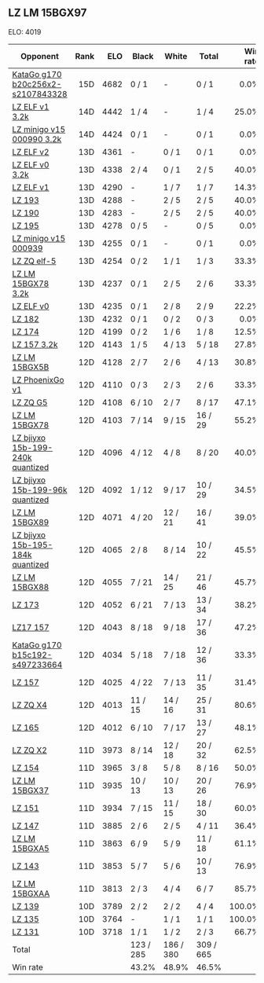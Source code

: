 ## LZ LM 15BGX97 ##

ELO: 4019

Opponent | Rank | ELO | Black | White | Total | Win rate
---------|-----:|----:|-------|-------|-------|-------:
[KataGo g170 b20c256x2-s2107843328](KataGo%20g170%20b20c256x2-s2107843328.md) | 15D | 4682 | 0 / 1 | - | 0 / 1 | 0.0%
[LZ ELF v1 3.2k](LZ%20ELF%20v1%203.2k.md) | 14D | 4442 | 1 / 4 | - | 1 / 4 | 25.0%
[LZ minigo v15 000990 3.2k](LZ%20minigo%20v15%20000990%203.2k.md) | 14D | 4424 | 0 / 1 | - | 0 / 1 | 0.0%
[LZ ELF v2](LZ%20ELF%20v2.md) | 13D | 4361 | - | 0 / 1 | 0 / 1 | 0.0%
[LZ ELF v0 3.2k](LZ%20ELF%20v0%203.2k.md) | 13D | 4338 | 2 / 4 | 0 / 1 | 2 / 5 | 40.0%
[LZ ELF v1](LZ%20ELF%20v1.md) | 13D | 4290 | - | 1 / 7 | 1 / 7 | 14.3%
[LZ 193](LZ%20193.md) | 13D | 4288 | - | 2 / 5 | 2 / 5 | 40.0%
[LZ 190](LZ%20190.md) | 13D | 4283 | - | 2 / 5 | 2 / 5 | 40.0%
[LZ 195](LZ%20195.md) | 13D | 4278 | 0 / 5 | - | 0 / 5 | 0.0%
[LZ minigo v15 000939](LZ%20minigo%20v15%20000939.md) | 13D | 4255 | 0 / 1 | - | 0 / 1 | 0.0%
[LZ ZQ elf-5](LZ%20ZQ%20elf-5.md) | 13D | 4254 | 0 / 2 | 1 / 1 | 1 / 3 | 33.3%
[LZ LM 15BGX78 3.2k](LZ%20LM%2015BGX78%203.2k.md) | 13D | 4237 | 0 / 1 | 2 / 5 | 2 / 6 | 33.3%
[LZ ELF v0](LZ%20ELF%20v0.md) | 13D | 4235 | 0 / 1 | 2 / 8 | 2 / 9 | 22.2%
[LZ 182](LZ%20182.md) | 13D | 4232 | 0 / 1 | 0 / 2 | 0 / 3 | 0.0%
[LZ 174](LZ%20174.md) | 12D | 4199 | 0 / 2 | 1 / 6 | 1 / 8 | 12.5%
[LZ 157 3.2k](LZ%20157%203.2k.md) | 12D | 4143 | 1 / 5 | 4 / 13 | 5 / 18 | 27.8%
[LZ LM 15BGX5B](LZ%20LM%2015BGX5B.md) | 12D | 4128 | 2 / 7 | 2 / 6 | 4 / 13 | 30.8%
[LZ PhoenixGo v1](LZ%20PhoenixGo%20v1.md) | 12D | 4110 | 0 / 3 | 2 / 3 | 2 / 6 | 33.3%
[LZ ZQ G5](LZ%20ZQ%20G5.md) | 12D | 4108 | 6 / 10 | 2 / 7 | 8 / 17 | 47.1%
[LZ LM 15BGX78](LZ%20LM%2015BGX78.md) | 12D | 4103 | 7 / 14 | 9 / 15 | 16 / 29 | 55.2%
[LZ bjiyxo 15b-199-240k quantized](LZ%20bjiyxo%2015b-199-240k%20quantized.md) | 12D | 4096 | 4 / 12 | 4 / 8 | 8 / 20 | 40.0%
[LZ bjiyxo 15b-199-96k quantized](LZ%20bjiyxo%2015b-199-96k%20quantized.md) | 12D | 4092 | 1 / 12 | 9 / 17 | 10 / 29 | 34.5%
[LZ LM 15BGX89](LZ%20LM%2015BGX89.md) | 12D | 4071 | 4 / 20 | 12 / 21 | 16 / 41 | 39.0%
[LZ bjiyxo 15b-195-184k quantized](LZ%20bjiyxo%2015b-195-184k%20quantized.md) | 12D | 4065 | 2 / 8 | 8 / 14 | 10 / 22 | 45.5%
[LZ LM 15BGX88](LZ%20LM%2015BGX88.md) | 12D | 4055 | 7 / 21 | 14 / 25 | 21 / 46 | 45.7%
[LZ 173](LZ%20173.md) | 12D | 4052 | 6 / 21 | 7 / 13 | 13 / 34 | 38.2%
[LZ17 157](LZ17%20157.md) | 12D | 4043 | 8 / 18 | 9 / 18 | 17 / 36 | 47.2%
[KataGo g170 b15c192-s497233664](KataGo%20g170%20b15c192-s497233664.md) | 12D | 4034 | 5 / 18 | 7 / 18 | 12 / 36 | 33.3%
[LZ 157](LZ%20157.md) | 12D | 4025 | 4 / 22 | 7 / 13 | 11 / 35 | 31.4%
[LZ ZQ X4](LZ%20ZQ%20X4.md) | 12D | 4013 | 11 / 15 | 14 / 16 | 25 / 31 | 80.6%
[LZ 165](LZ%20165.md) | 12D | 4012 | 6 / 10 | 7 / 17 | 13 / 27 | 48.1%
[LZ ZQ X2](LZ%20ZQ%20X2.md) | 11D | 3973 | 8 / 14 | 12 / 18 | 20 / 32 | 62.5%
[LZ 154](LZ%20154.md) | 11D | 3965 | 3 / 8 | 5 / 8 | 8 / 16 | 50.0%
[LZ LM 15BGX37](LZ%20LM%2015BGX37.md) | 11D | 3935 | 10 / 13 | 10 / 13 | 20 / 26 | 76.9%
[LZ 151](LZ%20151.md) | 11D | 3934 | 7 / 15 | 11 / 15 | 18 / 30 | 60.0%
[LZ 147](LZ%20147.md) | 11D | 3885 | 2 / 6 | 2 / 5 | 4 / 11 | 36.4%
[LZ LM 15BGXA5](LZ%20LM%2015BGXA5.md) | 11D | 3863 | 6 / 9 | 5 / 9 | 11 / 18 | 61.1%
[LZ 143](LZ%20143.md) | 11D | 3853 | 5 / 7 | 5 / 6 | 10 / 13 | 76.9%
[LZ LM 15BGXAA](LZ%20LM%2015BGXAA.md) | 11D | 3813 | 2 / 3 | 4 / 4 | 6 / 7 | 85.7%
[LZ 139](LZ%20139.md) | 10D | 3789 | 2 / 2 | 2 / 2 | 4 / 4 | 100.0%
[LZ 135](LZ%20135.md) | 10D | 3764 | - | 1 / 1 | 1 / 1 | 100.0%
[LZ 131](LZ%20131.md) | 10D | 3718 | 1 / 1 | 1 / 2 | 2 / 3 | 66.7%
Total | | | 123 / 285 | 186 / 380 | 309 / 665 | 
Win rate| | | 43.2% | 48.9% | 46.5% | 
